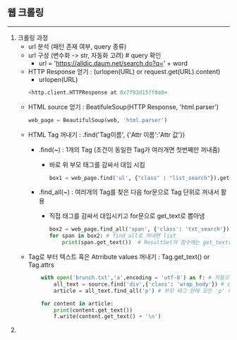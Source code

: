 ## 웹 크롤링

---

1. 크롤링 과정
    * url 분석 (패턴 존재 여부, query 종류)
    * url 구성 (변수화 -> str, 자동화 고려)  # query 확인 
        * url = 'https://alldic.daum.net/search.do?q=' + word
    * HTTP Response 얻기 : (urlopen(URL) or request.get(URL).content)
        * urlopen(URL) 
        ``` python 
        <http.client.HTTPResponse at 0x7f93d15ff0a0>
        ```
    * HTML source 얻기 : BeatifuleSoup(HTTP Response, 'html.parser')  
        ``` python
        web_page = BeautifulSoup(web, 'html.parser')
        ```
    * HTML Tag 꺼내기 : .find('Tag이름', {'Attr 이름':'Attr 값'}) 
        * .find(~) : 1개의 Tag (조건이 동일한 Tag가 여러개면 첫번째만 꺼내줌)
            * 바로 위 부모 태그를 감싸서 대입 시킴
                ``` python
                box1 = web_page.find('ul', {"class" : "list_search"}).get_text().replace('\n','')
                ```

        * .find_all(~) : 여러개의 Tag를 찾은 다음 for문으로 Tag 단위로 꺼내서 활용  
            * 직접 태그를 감싸서 대입시키고 for문으로 get_text로 뽑아냄
                ``` python
                box2 = web_page.find_all('span', {'class': 'txt_search'})# 모두 찾다
                for span in box2: # find_all로 꺼내면 list
                    print(span.get_text())  # ResultSet의 함수에는 get_text() 함수가 존재하지 않음
                ```
    * Tag로 부터 텍스트 혹은 Atrribute values 꺼내기 : Tag.get_text() or Tag.attrs
        ```python
            with open('brunch.txt','a',encoding = 'utf-8') as f: # 자동으로 닫아주는 코드 mode: 'a'
                all_text = source.find('div',{'class': 'wrap_body'}) # class wrp_body 하나만 가져옴
                article = all_text.find_all('p') # 부모 태그 안에 모든 'p' 태그를 가져와줌
        
            for content in article:
                print(content.get_text())
                f.write(content.get_text() + '\n')
2. 